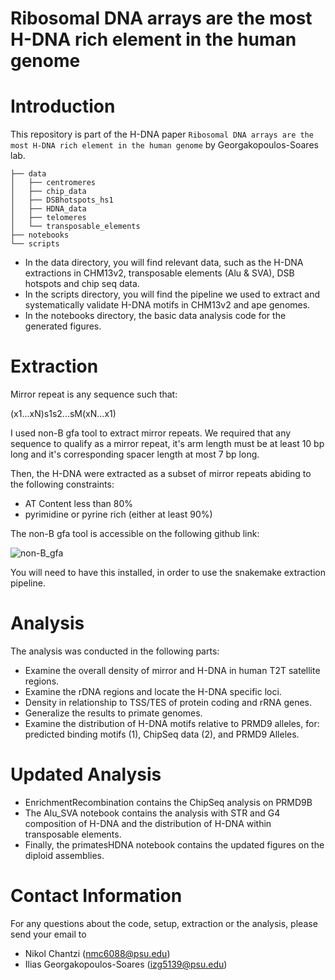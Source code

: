 # Ribosomal DNA arrays are the most H-DNA rich element in the human genome

# Introduction

This repository is part of the H-DNA paper `Ribosomal DNA arrays are the most H-DNA rich element in the human genome` by Georgakopoulos-Soares lab.

```
├── data
│   ├── centromeres
│   ├── chip_data
│   ├── DSBhotspots_hs1
│   ├── HDNA_data
│   ├── telomeres
│   └── transposable_elements
├── notebooks
└── scripts
```

- In the data directory, you will find relevant data, such as the H-DNA extractions in CHM13v2, transposable elements (Alu & SVA), DSB hotspots and chip seq data.
- In the scripts directory, you will find the pipeline we used to extract and systematically validate H-DNA motifs in CHM13v2 and ape genomes.
- In the notebooks directory, the basic data analysis code for the generated figures.

# Extraction

Mirror repeat is any sequence such that:

(x1...xN)s1s2...sM(xN...x1)

I used non-B gfa tool to extract mirror repeats. We required that any sequence to qualify as a mirror repeat, it's arm length must be at least 10 bp long
and it's corresponding spacer length at most 7 bp long.

Then, the H-DNA were extracted as a subset of mirror repeats abiding to the following constraints:

- AT Content less than 80%
- pyrimidine or pyrine rich (either at least 90%)

The non-B gfa tool is accessible on the following github link:

![non-B_gfa](https://github.com/abcsFrederick/non-B_gfa)

You will need to have this installed, in order to use the snakemake extraction pipeline.

# Analysis

The analysis was conducted in the following parts:

- Examine the overall density of mirror and H-DNA in human T2T satellite regions.
- Examine the rDNA regions and locate the H-DNA specific loci.
- Density in relationship to TSS/TES of protein coding and rRNA genes.
- Generalize the results to primate genomes.
- Examine the distribution of H-DNA motifs relative to PRMD9 alleles, for: predicted binding motifs (1), ChipSeq data (2), and PRMD9 Alleles.

# Updated Analysis

- EnrichmentRecombination contains the ChipSeq analysis on PRMD9B
- The Alu_SVA notebook contains the analysis with STR and G4 composition of H-DNA and the
distribution of H-DNA within transposable elements.
- Finally, the primatesHDNA notebook contains the updated figures on the diploid assemblies.

# Contact Information

For any questions about the code, setup, extraction or the analysis, please send your email to

- Nikol Chantzi (nmc6088@psu.edu)
- Ilias Georgakopoulos-Soares (izg5139@psu.edu)
